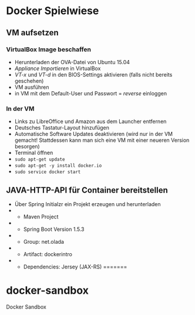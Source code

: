# Docker Spielwiese

## VM aufsetzen

### VirtualBox Image beschaffen
* Herunterladen der OVA-Datei von Ubuntu 15.04
* _Appliance Importieren_ in VirtualBox
* _VT-x_ und _VT-d_ in den BIOS-Settings aktivieren (falls nicht bereits geschehen)
* VM ausführen
* in VM mit dem Default-User und Passwort = _reverse_ einloggen

### In der VM
* Links zu LibreOffice und Amazon aus dem Launcher entfernen
* Deutsches Tastatur-Layout hinzufügen
* Automatische Software Updates deaktivieren (wird nur in der VM gemacht! Stattdessen kann man sich eine VM mit einer neueren Version besorgen)
* Terminal öffnen
* `sudo apt-get update`
* `sudo apt-get -y install docker.io`
* `sudo service docker start`

## JAVA-HTTP-API für Container bereitstellen
* Über Spring Initialzr ein Projekt erzeugen und herunterladen
* * Maven Project
* * Spring Boot Version 1.5.3
* * Group: net.olada
* * Artifact: dockerintro
* * Dependencies: Jersey (JAX-RS)
=======
# docker-sandbox
Docker Sandbox
